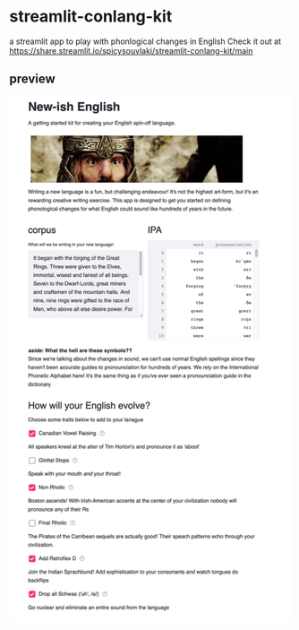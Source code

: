 # streamlit-conlang-kit
a streamlit app to play with phonlogical changes in English
Check it out at https://share.streamlit.io/spicysouvlaki/streamlit-conlang-kit/main


## preview
![app preview](./image.png)
